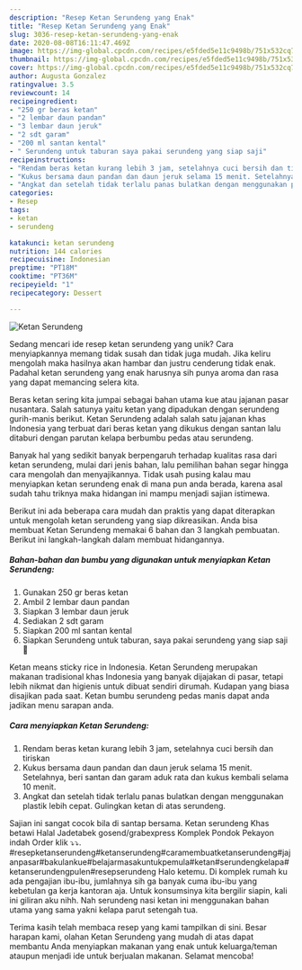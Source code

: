 ```yaml
---
description: "Resep Ketan Serundeng yang Enak"
title: "Resep Ketan Serundeng yang Enak"
slug: 3036-resep-ketan-serundeng-yang-enak
date: 2020-08-08T16:11:47.469Z
image: https://img-global.cpcdn.com/recipes/e5fded5e11c9498b/751x532cq70/ketan-serundeng-foto-resep-utama.jpg
thumbnail: https://img-global.cpcdn.com/recipes/e5fded5e11c9498b/751x532cq70/ketan-serundeng-foto-resep-utama.jpg
cover: https://img-global.cpcdn.com/recipes/e5fded5e11c9498b/751x532cq70/ketan-serundeng-foto-resep-utama.jpg
author: Augusta Gonzalez
ratingvalue: 3.5
reviewcount: 14
recipeingredient:
- "250 gr beras ketan"
- "2 lembar daun pandan"
- "3 lembar daun jeruk"
- "2 sdt garam"
- "200 ml santan kental"
- " Serundeng untuk taburan saya pakai serundeng yang siap saji"
recipeinstructions:
- "Rendam beras ketan kurang lebih 3 jam, setelahnya cuci bersih dan tiriskan"
- "Kukus bersama daun pandan dan daun jeruk selama 15 menit. Setelahnya, beri santan dan garam aduk rata dan kukus kembali selama 10 menit."
- "Angkat dan setelah tidak terlalu panas bulatkan dengan menggunakan plastik lebih cepat. Gulingkan ketan di atas serundeng."
categories:
- Resep
tags:
- ketan
- serundeng

katakunci: ketan serundeng 
nutrition: 144 calories
recipecuisine: Indonesian
preptime: "PT18M"
cooktime: "PT36M"
recipeyield: "1"
recipecategory: Dessert

---
```



![Ketan Serundeng](https://img-global.cpcdn.com/recipes/e5fded5e11c9498b/751x532cq70/ketan-serundeng-foto-resep-utama.jpg)

Sedang mencari ide resep ketan serundeng yang unik? Cara menyiapkannya memang tidak susah dan tidak juga mudah. Jika keliru mengolah maka hasilnya akan hambar dan justru cenderung tidak enak. Padahal ketan serundeng yang enak harusnya sih punya aroma dan rasa yang dapat memancing selera kita.

Beras ketan sering kita jumpai sebagai bahan utama kue atau jajanan pasar nusantara. Salah satunya yaitu ketan yang dipadukan dengan serundeng gurih-manis berikut. Ketan Serundeng adalah salah satu jajanan khas Indonesia yang terbuat dari beras ketan yang dikukus dengan santan lalu ditaburi dengan parutan kelapa berbumbu pedas atau serundeng.

Banyak hal yang sedikit banyak berpengaruh terhadap kualitas rasa dari ketan serundeng, mulai dari jenis bahan, lalu pemilihan bahan segar hingga cara mengolah dan menyajikannya. Tidak usah pusing kalau mau menyiapkan ketan serundeng enak di mana pun anda berada, karena asal sudah tahu triknya maka hidangan ini mampu menjadi sajian istimewa.


Berikut ini ada beberapa cara mudah dan praktis yang dapat diterapkan untuk mengolah ketan serundeng yang siap dikreasikan. Anda bisa membuat Ketan Serundeng memakai 6 bahan dan 3 langkah pembuatan. Berikut ini langkah-langkah dalam membuat hidangannya.

<!--inarticleads1-->

##### Bahan-bahan dan bumbu yang digunakan untuk menyiapkan Ketan Serundeng:

1. Gunakan 250 gr beras ketan
1. Ambil 2 lembar daun pandan
1. Siapkan 3 lembar daun jeruk
1. Sediakan 2 sdt garam
1. Siapkan 200 ml santan kental
1. Siapkan  Serundeng untuk taburan, saya pakai serundeng yang siap saji🤭


Ketan means sticky rice in Indonesia. Ketan Serundeng merupakan makanan tradisional khas Indonesia yang banyak dijajakan di pasar, tetapi lebih nikmat dan higienis untuk dibuat sendiri dirumah. Kudapan yang biasa disajikan pada saat. Ketan bumbu serundeng pedas manis dapat anda jadikan menu sarapan anda. 

<!--inarticleads2-->

##### Cara menyiapkan Ketan Serundeng:

1. Rendam beras ketan kurang lebih 3 jam, setelahnya cuci bersih dan tiriskan
1. Kukus bersama daun pandan dan daun jeruk selama 15 menit. Setelahnya, beri santan dan garam aduk rata dan kukus kembali selama 10 menit.
1. Angkat dan setelah tidak terlalu panas bulatkan dengan menggunakan plastik lebih cepat. Gulingkan ketan di atas serundeng.


Sajian ini sangat cocok bila di santap bersama. Ketan serundeng Khas betawi Halal Jadetabek gosend/grabexpress Komplek Pondok Pekayon indah Order klik ⤵⤵. #resepketanserundeng#ketanserundeng#caramembuatketanserundeng#jajanpasar#bakulankue#belajarmasakuntukpemula#ketan#serundengkelapa#ketanserundengpulen#resepserundeng Halo ketemu. Di komplek rumah ku ada pengajian ibu-ibu, jumlahnya sih ga banyak cuma ibu-ibu yang kebetulan ga kerja kantoran aja. Untuk konsumsinya kita bergilir siapin, kali ini giliran aku nihh. Nah serundeng nasi ketan ini menggunakan bahan utama yang sama yakni kelapa parut setengah tua. 

Terima kasih telah membaca resep yang kami tampilkan di sini. Besar harapan kami, olahan Ketan Serundeng yang mudah di atas dapat membantu Anda menyiapkan makanan yang enak untuk keluarga/teman ataupun menjadi ide untuk berjualan makanan. Selamat mencoba!
